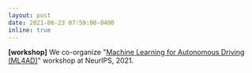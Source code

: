 ```yaml
---
layout: post
date: 2021-06-23 07:59:00-0400
inline: true
---
```


**[workshop]** We co-organize "[Machine Learning for Autonomous Driving (ML4AD)](https://ml4ad.github.io/)" workshop at NeurIPS, 2021.
